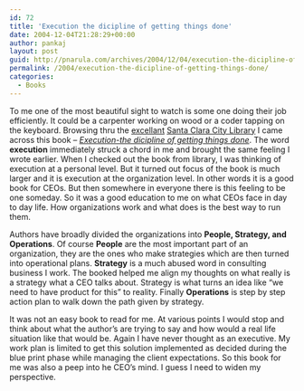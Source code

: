 ```yaml
---
id: 72
title: 'Execution the dicipline of getting things done'
date: 2004-12-04T21:28:29+00:00
author: pankaj
layout: post
guid: http://pnarula.com/archives/2004/12/04/execution-the-dicipline-of-getting-things-done/
permalink: /2004/execution-the-dicipline-of-getting-things-done/
categories:
  - Books
---
```

To me one of the most beautiful sight to watch is some one doing their job efficiently. It could be a carpenter working on wood or a coder tapping on the keyboard. Browsing thru the <a href="http://brij.typepad.com/147/2004/05/libraries_as_a_.html" onclick="_gaq.push(['_trackEvent', 'outbound-article', 'http://brij.typepad.com/147/2004/05/libraries_as_a_.html', 'excellant']);" >excellant</a> <a href="http://www.library.ci.santa-clara.ca.us/" onclick="_gaq.push(['_trackEvent', 'outbound-article', 'http://www.library.ci.santa-clara.ca.us/', 'Santa Clara City Library']);" >Santa Clara City Library</a> I came across this book &#8211; _<a href="http://www.amazon.com/exec/obidos/tg/detail/-/0739302752" onclick="_gaq.push(['_trackEvent', 'outbound-article', 'http://www.amazon.com/exec/obidos/tg/detail/-/0739302752', 'Execution-the dicipline of getting things done']);" >Execution-the dicipline of getting things done</a>_. The word **execution** immediately struck a chord in me and brought the same feeling I wrote earlier. When I checked out the book from library, I was thinking of execution at a personal level. But it turned out focus of the book is much larger and it is execution at the organization level. In other words it is a good book for CEOs. But then somewhere in everyone there is this feeling to be one someday. So it was a good education to me on what CEOs face in day to day life. How organizations work and what does is the best way to run them. <!--more-->

Authors have broadly divided the organizations into **People, Strategy, and Operations**. Of course **People** are the most important part of an organization, they are the ones who make strategies which are then turned into operational plans. **Strategy** is a much abused word in consulting business I work. The booked helped me align my thoughts on what really is a strategy what a CEO talks about. Strategy is what turns an idea like &#8220;we need to have product for this&#8221; to reality. Finally **Operations** is step by step action plan to walk down the path given by strategy.

It was not an easy book to read for me. At various points I would stop and think about what the author&#8217;s are trying to say and how would a real life situation like that would be. Again I have never thought as an executive. My work plan is limited to get this solution implemented as decided during the blue print phase while managing the client expectations. So this book for me was also a peep into he CEO&#8217;s mind. I guess I need to widen my perspective.